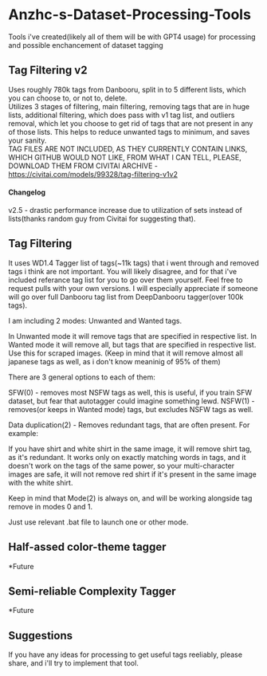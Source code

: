 # Anzhc-s-Dataset-Processing-Tools
Tools i've created(likely all of them will be with GPT4 usage) for processing and possible enchancement of dataset tagging
## Tag Filtering v2  
Uses roughly 780k tags from Danbooru, split in to 5 different lists, which you can choose to, or not to, delete.  
Utilizes 3 stages of filtering, main filtering, removing tags that are in huge lists, additional filtering, which does pass with v1 tag list, and outliers removal, which let you choose to get rid of tags that are not present in any of those lists. This helps to reduce unwanted tags to minimum, and saves your sanity.  
TAG FILES ARE NOT INCLUDED, AS THEY CURRENTLY CONTAIN LINKS, WHICH GITHUB WOULD NOT LIKE, FROM WHAT I CAN TELL, PLEASE, DOWNLOAD THEM FROM CIVITAI ARCHIVE - https://civitai.com/models/99328/tag-filtering-v1v2  
#### Changelog  
v2.5 - drastic performance increase due to utilization of sets instead of lists(thanks random guy from Civitai for suggesting that).  
## Tag Filtering
It uses WD1.4 Tagger list of tags(~11k tags) that i went through and removed tags i think are not important. You will likely disagree, and for that i've included referance tag list for you to go over them yourself. Feel free to request pulls with your own versions.
I will especially appreciate if someone will go over full Danbooru tag list from DeepDanbooru tagger(over 100k tags).

I am including 2 modes: Unwanted and Wanted tags.

In Unwanted mode it will remove tags that are specified in respective list.
In Wanted mode it will remove all, but tags that are specified in respective list. Use this for scraped images. (Keep in mind that it will remove almost all japanese tags as well, as i don't know meaninig of 95% of them)

There are 3 general options to each of them:

SFW(0) - removes most NSFW tags as well, this is useful, if you train SFW dataset, but fear that autotagger could imagine something lewd.
NSFW(1) - removes(or keeps in Wanted mode) tags, but excludes NSFW tags as well.

Data duplication(2) - Removes redundant tags, that are often present. For example:

If you have shirt and white shirt in the same image, it will remove shirt tag, as it's redundant. It works only on exactly matching words in tags, and it doesn't work on the tags of the same power, so your multi-character images are safe, it will not remove red shirt if it's present in the same image with the white shirt.

Keep in mind that Mode(2) is always on, and will be working alongside tag remove in modes 0 and 1.

Just use relevant .bat file to launch one or other mode.

## Half-assed color-theme tagger
*Future

## Semi-reliable Complexity Tagger
*Future

## Suggestions
If you have any ideas for processing to get useful tags reeliably, please share, and i'll try to implement that tool.
